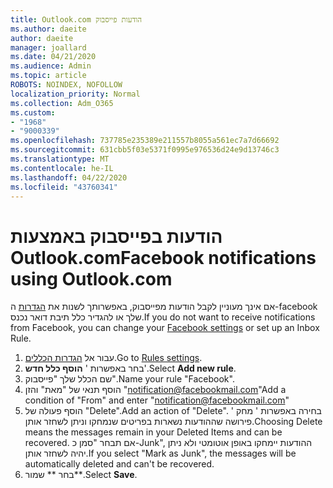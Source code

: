 ```yaml
---
title: Outlook.com הודעות פייסבוק
ms.author: daeite
author: daeite
manager: joallard
ms.date: 04/21/2020
ms.audience: Admin
ms.topic: article
ROBOTS: NOINDEX, NOFOLLOW
localization_priority: Normal
ms.collection: Adm_O365
ms.custom:
- "1968"
- "9000339"
ms.openlocfilehash: 737785e235389e211557b8055a561ec7a7d66692
ms.sourcegitcommit: 631cbb5f03e5371f0995e976536d24e9d13746c3
ms.translationtype: MT
ms.contentlocale: he-IL
ms.lasthandoff: 04/22/2020
ms.locfileid: "43760341"
---
```

# <a name="facebook-notifications-using-outlookcom"></a><span data-ttu-id="f1b46-102">הודעות בפייסבוק באמצעות Outlook.com</span><span class="sxs-lookup"><span data-stu-id="f1b46-102">Facebook notifications using Outlook.com</span></span>

<span data-ttu-id="f1b46-103">אם אינך מעוניין לקבל הודעות מפייסבוק, באפשרותך לשנות את [הגדרות](https://aka.ms/facebook-notifications-settings) ה-facebook שלך או להגדיר כלל תיבת דואר נכנס.</span><span class="sxs-lookup"><span data-stu-id="f1b46-103">If you do not want to receive notifications from Facebook, you can change your [Facebook settings](https://aka.ms/facebook-notifications-settings) or set up an Inbox Rule.</span></span>

1. <span data-ttu-id="f1b46-104">עבור אל [הגדרות הכללים](https://outlook.live.com/mail/options/mail/rules/inboxRules).</span><span class="sxs-lookup"><span data-stu-id="f1b46-104">Go to [Rules settings](https://outlook.live.com/mail/options/mail/rules/inboxRules).</span></span>
1. <span data-ttu-id="f1b46-105">בחר באפשרות ' **הוסף כלל חדש**'.</span><span class="sxs-lookup"><span data-stu-id="f1b46-105">Select **Add new rule**.</span></span>
1. <span data-ttu-id="f1b46-106">שם הכלל שלך "פייסבוק".</span><span class="sxs-lookup"><span data-stu-id="f1b46-106">Name your rule "Facebook".</span></span>
1. <span data-ttu-id="f1b46-107">הוסף תנאי של "מאת" והזן "notification@facebookmail.com"</span><span class="sxs-lookup"><span data-stu-id="f1b46-107">Add a condition of "From" and enter "notification@facebookmail.com"</span></span>
1. <span data-ttu-id="f1b46-108">הוסף פעולה של "Delete".</span><span class="sxs-lookup"><span data-stu-id="f1b46-108">Add an action of "Delete".</span></span> <span data-ttu-id="f1b46-109">בחירה באפשרות ' מחק ' פירושה שההודעות נשארות בפריטים שנמחקו וניתן לשחזר אותן.</span><span class="sxs-lookup"><span data-stu-id="f1b46-109">Choosing Delete means the messages remain in your Deleted Items and can be recovered.</span></span> <span data-ttu-id="f1b46-110">אם תבחר "סמן כ-Junk", ההודעות יימחקו באופן אוטומטי ולא ניתן יהיה לשחזר אותן.</span><span class="sxs-lookup"><span data-stu-id="f1b46-110">If you select "Mark as Junk", the messages will be automatically deleted and can't be recovered.</span></span>
1. <span data-ttu-id="f1b46-111">בחר \*\* שמור\*\*.</span><span class="sxs-lookup"><span data-stu-id="f1b46-111">Select **Save**.</span></span>